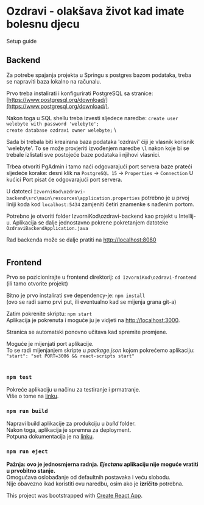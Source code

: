 # Ozdravi - olakšava život kad imate bolesnu djecu 

Setup guide

## Backend

Za potrebe spajanja projekta u Springu s postgres bazom podataka, treba se napraviti baza lokalno na računalu.

Prvo treba instalirati i konfigurirati PostgreSQL sa stranice: [https://www.postgresql.org/download/](https://www.postgresql.org/download/).

Nakon toga u SQL shellu treba izvesti sljedece naredbe: 
`create user welebyte with password 'welebyte';` \
`create database ozdravi owner welebyte;` \

Sada bi trebala biti kreairana baza podataka 'ozdravi' ćiji je vlasnik korisnik 'welebyte'. 
To se može provjeriti izvođenjem naredbe `\l` nakon koje bi se trebale 
izlistati sve postojeće baze podataka i njihovi vlasnici. 

Trbea otvoriti PgAdmin i tamo naći odgovarajući port servera baze prateći sljedeće korake:
desni klik na `PostgreSQL 15` ->  `Properties` -> `Connection`
U kućici Port pisat će odgovarajući port servera.

U datoteci `IzvorniKod\ozdravi-backend\src\main\resources\application.properties` potrebno je u prvoj
liniji koda kod `localhost:5434` zamjeniti četiri znamenke s nađenim portom.

Potrebno je otvoriti folder IzvorniKod\ozdravi-backend kao projekt u Intellij-u. 
Aplikacija se dalje jednostavno pokrene pokretanjem datoteke `OzdraviBackendApplication.java`

Rad backenda može se dalje pratiti na [http://localhost:8080](http://localhost:8080)

#

## Frontend

Prvo se pozicionirajte u frontend direktorij: `cd IzvorniKod\ozdravi-frontend` \
(ili tamo otvorite projekt)

Bitno je prvo instalirati sve dependency-je: `npm install` \
(ovo se radi samo prvi put, ili eventualno kad se mijenja grana git-a)

Zatim pokrenite skriptu:
`npm start` \
Aplikacija je pokrenuta i moguće ju je vidjeti na [http://localhost:3000](http://localhost:3000).

Stranica se automatski ponovno učitava kad spremite promjene. 

Moguće je mijenjati port aplikacije. \
To se radi mijenjanjem skripte u *package.json* kojom pokrećemo aplikaciju: \
 `"start": "set PORT=3006 && react-scripts start"`

#

### `npm test`
Pokreće aplikaciju u načinu za testiranje i prmatranje. \
Više o tome na [linku](https://facebook.github.io/create-react-app/docs/running-tests).


### `npm run build`
Napravi build aplikacije za produkciju u *build* folder. \
Nakon toga, aplikacija je spremna za deployment. \
Potpuna dokumentacija je na [linku](https://facebook.github.io/create-react-app/docs/deployment).

### `npm run eject`
**Pažnja: ovo je jednosmjerna radnja. *Ejectanu* aplikaciju nije moguće vratiti u prvobitno stanje.** \
Omogućava oslobađanje od defaultnih postavaka i veću slobodu. \
Nije obavezno ikad koristiti ovu naredbu, osim ako je **izričito** potrebna.


This project was bootstrapped with [Create React App](https://github.com/facebook/create-react-app).
